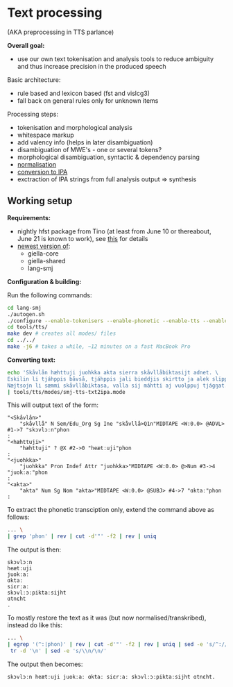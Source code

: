 # Text processing

(AKA preprocessing in TTS parlance)

**Overall goal:**
- use our own text tokenisation and analysis tools to reduce ambiguity and thus increase precision in the produced speech

Basic architecture:
- rule based and lexicon based (fst and vislcg3)
- fall back on general rules only for unknown items

Processing steps:
- tokenisation and morphological analysis
- whitespace markup
- add valency info (helps in later disambiguation)
- disambiguation of MWE's - one or several tokens?
- morphological disambiguation, syntactic & dependency parsing
- [normalisation](normalisation.md)
- [conversion to IPA](Rewrite_to_IPA.md)
- exctraction of IPA strings from full analysis output ⇒ synthesis

## Working setup

**Requirements:**

- nightly hfst package from Tino (at least from June 10 or thereabout, June 21 is known to work), see [this](/infra/compiling_HFST3.html#the-simple-installation-you-download-ready-made-programs) for details
- [newest version of](https://github.com/giellalt):
    - giella-core
    - giella-shared
    - lang-smj

**Configuration & building:**

Run the following commands:

```sh
cd lang-smj
./autogen.sh
./configure --enable-tokenisers --enable-phonetic --enable-tts --enable-custom-fsts
cd tools/tts/
make dev # creates all modes/ files
cd ../../
make -j6 # takes a while, ~12 minutes on a fast MacBook Pro
```

**Converting text:**

```sh
echo 'Skåvlån hæhttuji juohkka akta sierra skåvllåbiktasijt adnet. \
Eskilin li tjáhppis båvså, tjáhppis jali bieddjis skirtto ja alek slippsa. \
Næjtsojn li sæmmi skåvllåbiktasa, valla sij máhtti aj vuolppuj tjágŋat.' \
| tools/tts/modes/smj-tts-txt2ipa.mode
```

This will output text of the form:

```
"<Skåvlån>"
	"skåvllå" N Sem/Edu_Org Sg Ine "skåvllå>Q1n"MIDTAPE <W:0.0> @ADVL> #1->7 "skɔvlɔːn"phon
: 
"<hæhttuji>"
	"hæhttuji" ? @X #2->0 "heætːuji"phon
: 
"<juohkka>"
	"juohkka" Pron Indef Attr "juohkka>"MIDTAPE <W:0.0> @>Num #3->4 "juokːaː"phon
: 
"<akta>"
	"akta" Num Sg Nom "akta>"MIDTAPE <W:0.0> @SUBJ> #4->7 "ɑktaː"phon
: 
```

To extract the phonetic transciption only, extend the command above as follows:

```sh
... \
| grep 'phon' | rev | cut -d'"' -f2 | rev | uniq
```

The output is then:

```
skɔvlɔːn
heætːuji
juokːaː
ɑktaː
siɛrːaː
skɔvlːɔːpiktaːsijht
ɑtnɛht
.
```

To mostly restore the text as it was (but now normalised/transkribed), instead do like this:

```sh
... \
| egrep '(^:|phon)' | rev | cut -d'"' -f2 | rev | uniq | sed -e 's/^://' |\
 tr -d '\n' | sed -e 's/\\n/\n/'
```

The output then becomes:

```
skɔvlɔːn heætːuji juokːaː ɑktaː siɛrːaː skɔvlːɔːpiktaːsijht ɑtnɛht.
```